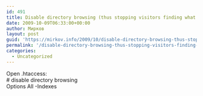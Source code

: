 ```yaml
---
id: 491
title: Disable directory browsing (thus stopping visitors finding what plugins you’re using etc)
date: 2009-10-09T06:33:00+00:00
author: Мирков
layout: post
guid: 'https://mirkov.info/2009/10/disable-directory-browsing-thus-stopping-visitors-finding-what-plugins-you%e2%80%99re-using-etc/'
permalink: '/disable-directory-browsing-thus-stopping-visitors-finding-what-plugins-you%e2%80%99re-using-etc/'
categories:
  - Uncategorized
---
```

Open .htaccess:  
\# disable directory browsing  
Options All -Indexes
